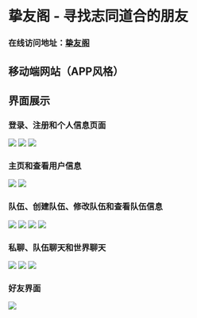 # 挚友阁 - 寻找志同道合的朋友
### 在线访问地址：[挚友阁](http://zhiyouge.top) 
## 移动端网站（APP风格）
## 界面展示
### 登录、注册和个人信息页面
<img src="https://github.com/zyf127/partner-match/blob/main/img/1.png" />
<img src="https://github.com/zyf127/partner-match/blob/main/img/2.png" />
<img src="https://github.com/zyf127/partner-match/blob/main/img/3.png" />

### 主页和查看用户信息
<img src="https://github.com/zyf127/partner-match/blob/main/img/4.png" />
<img src="https://github.com/zyf127/partner-match/blob/main/img/5.png" />

### 队伍、创建队伍、修改队伍和查看队伍信息
<img src="https://github.com/zyf127/partner-match/blob/main/img/6.png" />
<img src="https://github.com/zyf127/partner-match/blob/main/img/7.png" />
<img src="https://github.com/zyf127/partner-match/blob/main/img/8.png" />
<img src="https://github.com/zyf127/partner-match/blob/main/img/9.png" />

### 私聊、队伍聊天和世界聊天
<img src="https://github.com/zyf127/partner-match/blob/main/img/10.png" />
<img src="https://github.com/zyf127/partner-match/blob/main/img/11.png" />
<img src="https://github.com/zyf127/partner-match/blob/main/img/12.png" />

### 好友界面
<img src="https://github.com/zyf127/partner-match/blob/main/img/13.png" />
